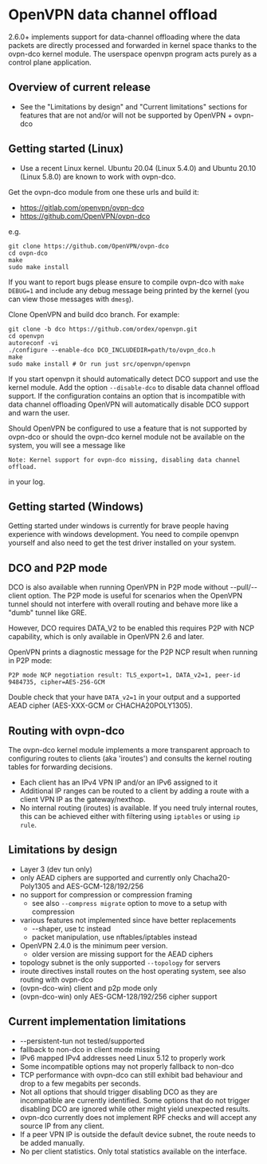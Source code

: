 OpenVPN data channel offload
============================
2.6.0+ implements support for data-channel offloading where the data packets
are directly processed and forwarded in kernel space thanks to the ovpn-dco
kernel module. The userspace openvpn program acts purely as a control plane 
application.


Overview of current release
---------------------------
- See the "Limitations by design" and "Current limitations" sections for
  features that are not and/or will not be supported by OpenVPN + ovpn-dco


Getting started (Linux)
-----------------------

- Use a recent Linux kernel. Ubuntu 20.04 (Linux 5.4.0) and Ubuntu 20.10
  (Linux 5.8.0) are known to work with ovpn-dco.

Get the ovpn-dco module from one these urls and build it:

* https://gitlab.com/openvpn/ovpn-dco
* https://github.com/OpenVPN/ovpn-dco

e.g.

    git clone https://github.com/OpenVPN/ovpn-dco
    cd ovpn-dco
    make 
    sudo make install
    
If you want to report bugs please ensure to compile ovpn-dco with
`make DEBUG=1` and include any debug message being printed by the
kernel (you can view those messages with `dmesg`).

Clone OpenVPN and build dco branch. For example:

    git clone -b dco https://github.com/ordex/openvpn.git
    cd openvpn
    autoreconf -vi
    ./configure --enable-dco DCO_INCLUDEDIR=path/to/ovpn_dco.h
    make
    sudo make install # Or run just src/openvpn/openvpn

If you start openvpn it should automatically detect DCO support and use the
kernel module. Add the option `--disable-dco` to disable data channel offload
support. If the configuration contains an option that is incompatible with
data channel offloading OpenVPN will automatically disable DCO support and
warn the user.

Should OpenVPN be configured to use a feature that is not supported by ovpn-dco
or should the ovpn-dco kernel module not be available on the system, you will
see a message like

    Note: Kernel support for ovpn-dco missing, disabling data channel offload.

in your log.


Getting started (Windows)
-------------------------
Getting started under windows is currently for brave people having experience
with windows development. You need to compile openvpn yourself and also need 
to get the test driver installed on your system.

DCO and P2P mode
----------------
DCO is also available when running OpenVPN in P2P mode without --pull/--client option.
The P2P mode is useful for scenarios when the OpenVPN tunnel should not interfere with
overall routing and behave more like a "dumb" tunnel like GRE.

However, DCO requires DATA_V2 to be enabled this requires P2P with NCP capability, which
is only available in OpenVPN 2.6 and later.

OpenVPN prints a diagnostic message for the P2P NCP result when running in P2P mode:

    P2P mode NCP negotiation result: TLS_export=1, DATA_v2=1, peer-id 9484735, cipher=AES-256-GCM

Double check that your have `DATA_v2=1` in your output and a supported AEAD cipher
(AES-XXX-GCM or CHACHA20POLY1305).

Routing with ovpn-dco
---------------------
The ovpn-dco kernel module implements a more transparent approach to
configuring routes to clients (aka 'iroutes') and consults the kernel
routing tables for forwarding decisions.

- Each client has an IPv4 VPN IP and/or an IPv6 assigned to it
- Additional IP ranges can be routed to a client by adding a route with
  a client VPN IP as the gateway/nexthop.
- No internal routing (iroutes) is available. If you need truly internal
  routes, this can be achieved either with filtering using `iptables` or
  using `ip rule`.


Limitations by design
----------------------
- Layer 3 (dev tun only)
- only AEAD ciphers are supported and currently only 
  Chacha20-Poly1305 and AES-GCM-128/192/256
- no support for compression or compression framing 
  - see also `--compress migrate` option to move to a setup with compression 
- various features not implemented since have better replacements
  - --shaper, use tc instead
  - packet manipulation, use nftables/iptables instead
- OpenVPN 2.4.0 is the minimum peer version.
  - older version are missing support for the AEAD ciphers
- topology subnet is the only supported `--topology` for servers
- iroute directives install routes on the host operating system, see also
  routing with ovpn-dco
- (ovpn-dco-win) client and p2p mode only
- (ovpn-dco-win) only AES-GCM-128/192/256 cipher support


Current implementation limitations
-------------------
- --persistent-tun not tested/supported
- fallback to non-dco in client mode missing
- IPv6 mapped IPv4 addresses need Linux 5.12 to properly work
- Some incompatible options may not properly fallback to non-dco
- TCP performance with ovpn-dco can still exhibit bad behaviour and drop to a
  few megabits per seconds.
- Not all options that should trigger disabling DCO as they are incompatible
  are currently identified. Some options that do not trigger disabling DCO
  are ignored while other might yield unexpected results.
- ovpn-dco currently does not implement RPF checks and will accept any source
  IP from any client.
- If a peer VPN IP is outside the default device subnet, the route needs to be
  added manually.
- No per client statistics. Only total statistics available on the interface.  
